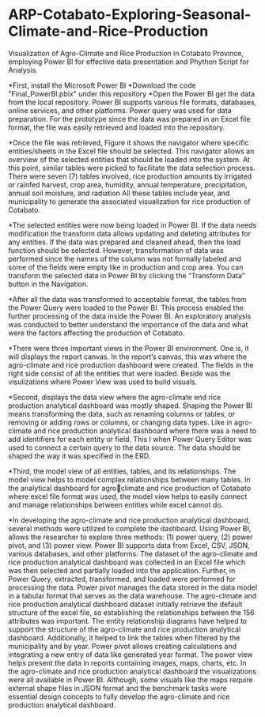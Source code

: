 # ARP-Cotabato-Exploring-Seasonal-Climate-and-Rice-Production
Visualization of Agro-Climate and Rice Production in Cotabato Province,  employing Power BI for effective data presentation and Phython Script for Analysis.

*First, install the Microsoft Power BI
*Download the code "Final_PowerBI.pbix" under this repository
*Open the Power BI get the data from the local repository. Power BI 
supports various file formats, databases, online services, and other platforms. Power query 
was used for data preparation. For the prototype since the data was prepared in an Excel file 
format, the file was easily retrieved and loaded into the repository.

*Once the file was retrieved, Figure it shows the navigator where specific entities/sheets 
in the Excel file should be selected. This navigator allows an overview of the selected entities 
that should be loaded into the system. At this point, similar tables were picked to facilitate the 
data selection process. There were seven (7) tables involved, rice production amounts by 
irrigated or rainfed harvest, crop area, humidity, annual temperature, precipitation, annual soil 
moisture, and radiation All these tables include year, and municipality to generate the 
associated visualization for rice production of Cotabato.

*The selected entities were now being loaded in Power BI. If the data 
needs modification the transform data allows updating and deleting attributes for any entities. If the 
data was prepared and cleaned ahead, then the load function should be selected. However, 
transformation of data was performed since the names of the column was not formally labeled and 
some of the fields were empty like in production and crop area. You can transform the selected data 
in Power BI by clicking the “Transform Data” button in the Navigation. 

*After all the data was transformed to acceptable format, the tables from the Power Query were 
loaded to the Power BI. This process enabled the further processing of the data inside the Power BI. An exploratory analysis 
was conducted to better understand the importance of the data and what were the factors affecting the 
production of Cotabato.

*There were three important views in the Power BI environment. One is, it will displays the report canvas. 
In the report’s canvas, this was where the agro-climate and rice production dashboard were created. 
The fields in the right side consist of all the entities that were loaded. Beside was the visulizations where
Power View was used to build visuals.

*Second, displays the data view where the agro-climate end rice production analytical 
dashboard was mostly shaped. Shaping the Power BI means transforming the data, such as renaming 
columns or tables, or removing or adding rows or columns, or changing data types. Like in agro-climate 
and rice production analytical dashboard where there was a need to add identifiers for each entity or 
field. This I when Power Query Editor was used to connect a certain query to the data source. The 
data should be shaped the way it was specified in the ERD.

*Third, the model view of all entities, tables, and its relationships. The model view 
helps to model complex relationships between many tables. In the analytical dashboard for agroclimate and rice production of Cotabato where excel file format was used, the model view helps to 
easily connect and manage relationships between entities while excel cannot do.

*In developing the agro-climate and rice production analytical dashboard, several methods were 
utilized to complete the dashboard. Using Power BI, allows the researcher to explore three methods: 
(1) power query, (2) power pivot, and (3) power view. Power BI supports data from Excel, CSV, JSON, 
various databases, and other platforms. The dataset of the agro-climate and rice production analytical 
dashboard was collected in an Excel file which was then selected and partially loaded into the 
application. Further, in Power Query, extracted, transformed, and loaded were performed for 
processing the data. Power pivot manages the data stored in the data model in a tabular format that 
serves as the data warehouse. The agro-climate and rice production analytical dashboard dataset initially 
retrieve the default structure of the excel file, so establishing the relationships between the 156 
attributes was important. The entity relationship diagrams have helped to support the structure of the 
agro-climate and rice production analytical dashboard. Additionally, it helped to link the tables when 
filtered by the municipality and by year. Power pivot allows creating calculations and integrating a new 
entry of data like generated year format. The power view helps present the data in reports containing 
images, maps, charts, etc. In the agro-climate and rice production analytical dashboard the 
visualizations were all available in Power BI. Although, some visuals like the maps require external 
shape files in JSON format and the benchmark tasks were essential design concepts to fully develop 
the agro-climate and rice production analytical dashboard.
